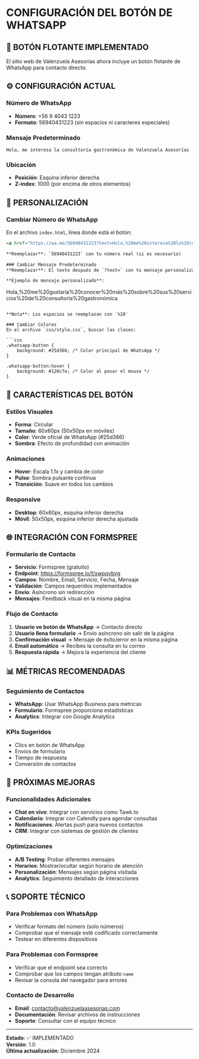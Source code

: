 # CONFIGURACIÓN DEL BOTÓN DE WHATSAPP

## 📱 BOTÓN FLOTANTE IMPLEMENTADO

El sitio web de Valenzuela Asesorías ahora incluye un botón flotante de WhatsApp para contacto directo.

## ⚙️ CONFIGURACIÓN ACTUAL

### Número de WhatsApp
- **Número**: +56 9 4043 1223
- **Formato**: 56940431223 (sin espacios ni caracteres especiales)

### Mensaje Predeterminado
```
Hola, me interesa la consultoría gastronómica de Valenzuela Asesorías
```

### Ubicación
- **Posición**: Esquina inferior derecha
- **Z-index**: 1000 (por encima de otros elementos)

## 🔧 PERSONALIZACIÓN

### Cambiar Número de WhatsApp
En el archivo `index.html`, línea donde está el botón:

```html
<a href="https://wa.me/56940431223?text=Hola,%20me%20interesa%20la%20consultoría%20gastronómica%20de%20Valenzuela%20Asesorías" target="_blank" class="whatsapp-button" title="Chatear por WhatsApp">

**Reemplazar**: `56940431223` con tu número real (si es necesario)

### Cambiar Mensaje Predeterminado
**Reemplazar**: El texto después de `?text=` con tu mensaje personalizado

**Ejemplo de mensaje personalizado**:
```
Hola,%20me%20gustaría%20conocer%20más%20sobre%20sus%20servicios%20de%20consultoría%20gastronómica
```

**Nota**: Los espacios se reemplazan con `%20`

### Cambiar Colores
En el archivo `css/style.css`, buscar las clases:

```css
.whatsapp-button {
    background: #25d366; /* Color principal de WhatsApp */
}

.whatsapp-button:hover {
    background: #128c7e; /* Color al pasar el mouse */
}
```

## 📱 CARACTERÍSTICAS DEL BOTÓN

### Estilos Visuales
- **Forma**: Circular
- **Tamaño**: 60x60px (50x50px en móviles)
- **Color**: Verde oficial de WhatsApp (#25d366)
- **Sombra**: Efecto de profundidad con animación

### Animaciones
- **Hover**: Escala 1.1x y cambia de color
- **Pulse**: Sombra pulsante continua
- **Transición**: Suave en todos los cambios

### Responsive
- **Desktop**: 60x60px, esquina inferior derecha
- **Móvil**: 50x50px, esquina inferior derecha ajustada

## 🌐 INTEGRACIÓN CON FORMSPREE

### Formulario de Contacto
- **Servicio**: Formspree (gratuito)
- **Endpoint**: https://formspree.io/f/xwpqybvg
- **Campos**: Nombre, Email, Servicio, Fecha, Mensaje
- **Validación**: Campos requeridos implementados
- **Envío**: Asíncrono sin redirección
- **Mensajes**: Feedback visual en la misma página

### Flujo de Contacto
1. **Usuario ve botón de WhatsApp** → Contacto directo
2. **Usuario llena formulario** → Envío asíncrono sin salir de la página
3. **Confirmación visual** → Mensaje de éxito/error en la misma página
4. **Email automático** → Recibes la consulta en tu correo
5. **Respuesta rápida** → Mejora la experiencia del cliente

## 📊 MÉTRICAS RECOMENDADAS

### Seguimiento de Contactos
- **WhatsApp**: Usar WhatsApp Business para métricas
- **Formulario**: Formspree proporciona estadísticas
- **Analytics**: Integrar con Google Analytics

### KPIs Sugeridos
- Clics en botón de WhatsApp
- Envíos de formulario
- Tiempo de respuesta
- Conversión de contactos

## 🚀 PRÓXIMAS MEJORAS

### Funcionalidades Adicionales
- **Chat en vivo**: Integrar con servicios como Tawk.to
- **Calendario**: Integrar con Calendly para agendar consultas
- **Notificaciones**: Alertas push para nuevos contactos
- **CRM**: Integrar con sistemas de gestión de clientes

### Optimizaciones
- **A/B Testing**: Probar diferentes mensajes
- **Horarios**: Mostrar/ocultar según horario de atención
- **Personalización**: Mensajes según página visitada
- **Analytics**: Seguimiento detallado de interacciones

## 📞 SOPORTE TÉCNICO

### Para Problemas con WhatsApp
- Verificar formato del número (solo números)
- Comprobar que el mensaje esté codificado correctamente
- Testear en diferentes dispositivos

### Para Problemas con Formspree
- Verificar que el endpoint sea correcto
- Comprobar que los campos tengan atributo `name`
- Revisar la consola del navegador para errores

### Contacto de Desarrollo
- **Email**: contacto@valenzuelaasesorias.com
- **Documentación**: Revisar archivos de instrucciones
- **Soporte**: Consultar con el equipo técnico

---

**Estado**: ✅ IMPLEMENTADO  
**Versión**: 1.0  
**Última actualización**: Diciembre 2024
